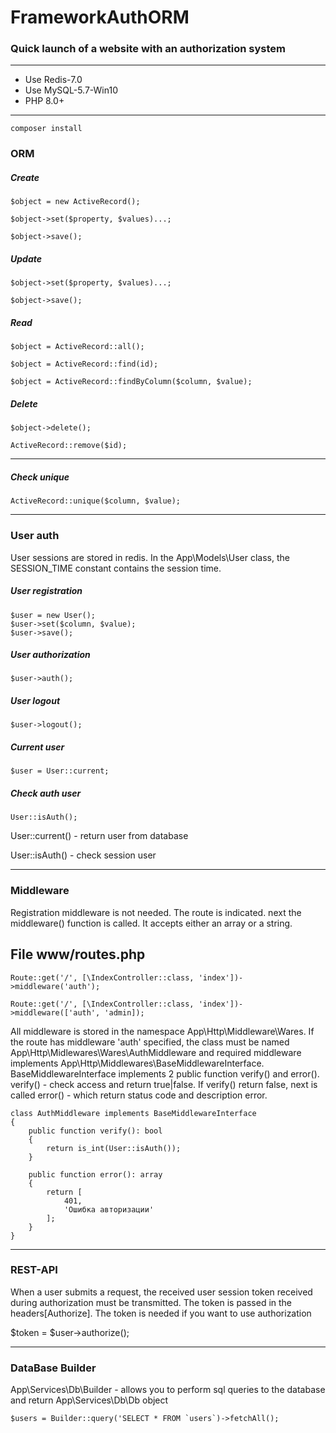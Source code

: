 # FrameworkAuthORM
### Quick launch of a website with an authorization system

_______
* Use Redis-7.0
* Use MySQL-5.7-Win10
* PHP 8.0+
_______

```
composer install
```

### ORM

##### Create

```
$object = new ActiveRecord();
```
```
$object->set($property, $values)...;
```
```
$object->save();
```

##### Update

```
$object->set($property, $values)...;
```
```
$object->save();
```

##### Read

```
$object = ActiveRecord::all();
```
```
$object = ActiveRecord::find(id);
```
```
$object = ActiveRecord::findByColumn($column, $value);
```

##### Delete

```
$object->delete();
```

```
ActiveRecord::remove($id);
```

_______

##### Check unique

```
ActiveRecord::unique($column, $value);
```

_______

### User auth

User sessions are stored in redis. In the App\Models\User class, the SESSION_TIME constant contains the session time.

##### User registration

```
$user = new User();
$user->set($column, $value);
$user->save();
```

##### User authorization

```
$user->auth();
```

##### User logout

```
$user->logout();
```

##### Current user

```
$user = User::current;
```

##### Check auth user

```
User::isAuth();
```

User::current() - return user from database

User::isAuth() - check session user

_______

### Middleware

Registration middleware is not needed. The route is indicated. next the middleware() function is called. It accepts either an array or a string.
## File www/routes.php


```
Route::get('/', [\IndexController::class, 'index'])->middleware('auth');
```
```
Route::get('/', [\IndexController::class, 'index'])->middleware(['auth', 'admin]);
```

All middleware is stored in the namespace App\Http\Middleware\Wares. If the route has middleware 'auth' specified, the class must be named App\Http\Midlewares\Wares\AuthMiddleware and required middleware implements App\Http\Middlewares\BaseMiddlewareInterface.
BaseMiddlewareInterface implements 2 public function verify() and error().
verify() - check access and return true|false. If verify() return false, next is called error() - which return status code and description error.

```
class AuthMiddleware implements BaseMiddlewareInterface
{
    public function verify(): bool
    {
        return is_int(User::isAuth());
    }

    public function error(): array
    {
        return [
            401,
            'Ошибка авторизации'
        ];
    }
}
```

_______

### REST-API

When a user submits a request, the received user session token received during authorization must be transmitted. The token is passed in the headers[Authorize]. The token is needed if you want to use authorization

$token = $user->authorize();

_______

### DataBase Builder

App\Services\Db\Builder - allows you to perform sql queries to the database and return App\Services\Db\Db object

```
$users = Builder::query('SELECT * FROM `users`)->fetchAll();
```

